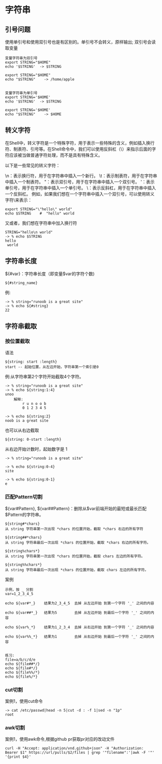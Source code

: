 # 字符串

## 引号问题
使用单引号和使用双引号也是有区别的。单引号不会转义，原样输出; 双引号会读取变量
```
变量字符串为双引号
export STRING="$HOME"
echo '$STRING'  -> $STRING

export STRING="$HOME"
echo "$STRING"    -> /home/apple


变量字符串为单引号
export STRING='$HOME'
echo '$STRING'  -> $STRING

export STRING='$HOME'
echo "$STRING"    -> $HOME
```

## 转义字符
在Shell中，转义字符是一个特殊字符，用于表示一些特殊的含义，例如插入换行符、制表符、引号等。在Shell命令中，我们可以使用反斜杠（\）来指示后面的字符应该被当做普通字符处理，而不是具有特殊含义。

以下是一些常见的转义字符：

\n：表示换行符，用于在字符串中插入一个新行。
\t：表示制表符，用于在字符串中插入一个制表符。
\"：表示双引号，用于在字符串中插入一个双引号。
\'：表示单引号，用于在字符串中插入一个单引号。
\\：表示反斜杠，用于在字符串中插入一个反斜杠。
例如，如果我们想在一个字符串中插入一个双引号，可以使用转义字符\来表示：
```
export STRING="\"hello\" world"
echo $STRING    #  "hello" world
```
又或者，我们想在字符串中加入换行符
```
STRING="hello\n world"
-> % echo $STRING
hello
 world
```


## 字符串长度
${#var}：字符串长度（即变量$var的字符个数)
```
${#string_name}
```
例:
```
-> % string="runoob is a great site"
-> % echo ${#string}
22 
```

## 字符串截取
### 按位置截取

语法
```
${string: start :length} 
start -- 起始位置，从左边开始，字符串第一个索引是0
```
例:从字符串第2个字符开始截取4个字符。
```
-> % string="runoob is a great site"
-> % echo ${string:1:4}
unoo        
    解释:
        r u n o o b 
        0 1 2 3 4 5

-> % echo ${string:2}
noob is a great site
```

也可以从右边截取
```
${string: 0-start :length}
```
从右边开始计数时，起始数字是 1
```
-> % string="runoob is a great site"

-> % echo ${string:0-4}
site

-> % echo ${string:0-1}
e
```

### 匹配Pattern切割
${var#Pattern}, ${var##Pattern}：删除从$var前端开始的最短或最长匹配$Pattern的字符串。
```
${string#*chars} 
从 string 字符串第一次出现 *chars 的位置开始，截取 *chars 右边的所有字符

${string##*chars} 
从 string 字符串最后一次出现 *chars 的位置开始，截取 *chars 右边的所有字符。

${string%chars*}  
从 string 字符串第一次出现 *chars 的位置开始，截取 chars 左边的所有字符。

${string%%chars*} 
从 string 字符串最后一次出现 *chars 的位置开始，截取 chars 左边的所有字符。
```

案例
```
示例，按 _ 分割
var=1_2_3_4_5

echo ${var#*_}    结果为2_3_4_5  去掉 从左边开始 到第一个字符 '_' 之间的内容

echo ${var##*_}   结果为5        去掉 从左边开始 到最后一个字符 '_' 之间的内容

echo ${var%_*}    结果为1_2_3_4  去掉 从右边开始 到第一个字符 '_' 之间的内容

echo ${var%%_*}   结果为1        去掉 从右边开始 到最后一个字符 '_' 之间的内容


练习:
file=a/b/c/d/e
echo ${file##*/}
echo ${file#*/}
echo ${file%%/*}
echo ${file%/*}
```

### cut切割
案例1，使用cut命令
```
-> cat /etc/passwd|head -n 5|cut -d : -f 1|sed -n "1p"
root
```
### awk切割

案例1，使用awk命令,根据github pr获取pr对应的改动文件
```
curl -H "Accept: application/vnd.github+json" -H "Authorization: Bearer $1" https://url/pulls/$2/files | grep '"filename":'|awk -F '"' '{print $4}'
```